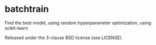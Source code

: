 batchtrain
==========

Find the best model, using random hyperparameter optimization, using scikit-learn

Released under the 3-clause BSD license (see LICENSE).
